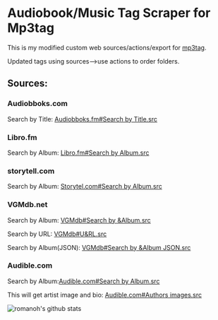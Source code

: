 # Audiobook/Music Tag Scraper for Mp3tag

This is my modified custom web sources/actions/export for [mp3tag](https://www.mp3tag.de/en/).

Updated tags using sources-->use actions to order folders.

## Sources:
### Audiobboks.com
Search by Title: [Audiobboks.fm#Search by Title.src](https://github.com/romanoh/Mp3tag-Repository/blob/master/data/sources/Audiobooks.com%23Search%20by%20Title.src)

### Libro.fm
Search by Album: [Libro.fm#Search by Album.src](https://github.com/romanoh/Mp3tag-Repository/blob/master/data/sources/Libro.fm%23Search%20by%20Album.src)

### storytell.com
Search by Album: [Storytel.com#Search by Album.src](https://github.com/romanoh/Mp3tag-Repository/blob/master/data/sources/Storytel.com%23Search%20by%20Album.src)

### VGMdb.net
Search by Album: [VGMdb#Search by &Album.src](https://github.com/romanoh/Mp3tag-Repository/blob/master/data/sources/VGMdb%23Search%20by%20%26Album.src)

Search by URL: [VGMdb#U&RL.src](https://github.com/romanoh/Mp3tag-Repository/blob/master/data/sources/VGMdb%23U%26RL.src)

Search by Album(JSON): [VGMdb#Search by &Album JSON.src](https://github.com/romanoh/Mp3tag-Repository/blob/master/data/sources/VGMdb%23Search%20by%20%26Album%20JSON.src)


### Audible.com
Search by Album:[Audible.com#Search by Album.src](https://github.com/romanoh/Mp3tag-Repository/blob/master/data/sources/Audible.com%23Search%20by%20Album.src)

This will get artist image and bio: [Audible.com#Authors images.src](https://github.com/romanoh/Mp3tag-Repository/blob/master/data/sources/Audible.com%23Authors%20images.src)


![romanoh's github stats](https://github-readme-stats.vercel.app/api?username=romanoh&show_icons=true)



